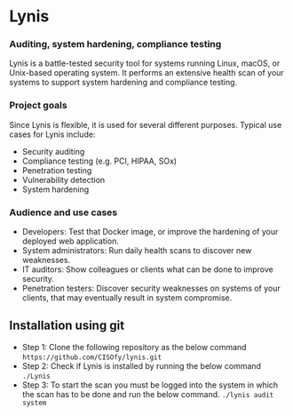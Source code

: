 # Lynis

### Auditing, system hardening, compliance testing

Lynis is a battle-tested security tool for systems running Linux, macOS, or Unix-based operating system. It performs an extensive health scan of your systems to support system hardening and compliance testing.

### Project goals

Since Lynis is flexible, it is used for several different purposes. Typical use cases for Lynis include:

* Security auditing
* Compliance testing (e.g. PCI, HIPAA, SOx)
* Penetration testing
* Vulnerability detection
* System hardening

### Audience and use cases

* Developers: Test that Docker image, or improve the hardening of your deployed web application.
* System administrators: Run daily health scans to discover new weaknesses.
* IT auditors: Show colleagues or clients what can be done to improve security.
* Penetration testers: Discover security weaknesses on systems of your clients, that may eventually result in system compromise.

## Installation using git

* Step 1: Clone the following repository as the below command
          ```
          https://github.com/CISOfy/lynis.git
          ```
* Step 2: Check if Lynis is installed by running the below command
           ```
           ./Lynis
           ```
* Step 3: To start the scan you must be logged into the system in which the scan has to be done and run the below command.
           ```
           ./lynis audit system
           ```
